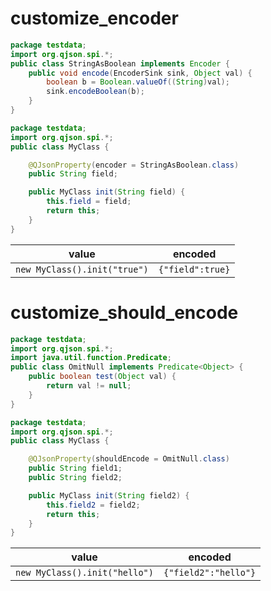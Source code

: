 # customize_encoder

```java
package testdata;
import org.qjson.spi.*;
public class StringAsBoolean implements Encoder {
    public void encode(EncoderSink sink, Object val) {
        boolean b = Boolean.valueOf((String)val);
        sink.encodeBoolean(b);
    }
}
```

```java
package testdata;
import org.qjson.spi.*;
public class MyClass {

    @QJsonProperty(encoder = StringAsBoolean.class)
    public String field;

    public MyClass init(String field) {
        this.field = field;
        return this;
    }
}
```

| value | encoded |
| ---   | ---     |
| `new MyClass().init("true")` | `{"field":true}` |

# customize_should_encode

```java
package testdata;
import org.qjson.spi.*;
import java.util.function.Predicate;
public class OmitNull implements Predicate<Object> {
    public boolean test(Object val) {
        return val != null;
    }
}
```

```java
package testdata;
import org.qjson.spi.*;
public class MyClass {

    @QJsonProperty(shouldEncode = OmitNull.class)
    public String field1;
    public String field2;

    public MyClass init(String field2) {
        this.field2 = field2;
        return this;
    }
}
```

| value | encoded |
| ---   | ---     |
| `new MyClass().init("hello")` | `{"field2":"hello"}` |